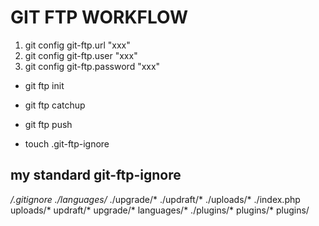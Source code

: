 # GIT FTP WORKFLOW

1. git config git-ftp.url "xxx"
2. git config git-ftp.user "xxx"
3. git config git-ftp.password "xxx"

- git ftp init
- git ftp catchup
- git ftp push

- touch .git-ftp-ignore

## my standard git-ftp-ignore
*/.gitignore
./languages/*
./upgrade/*
./updraft/*
./uploads/*
./index.php
uploads/*
updraft/*
upgrade/*
languages/*
./plugins/*
plugins/*
plugins/
